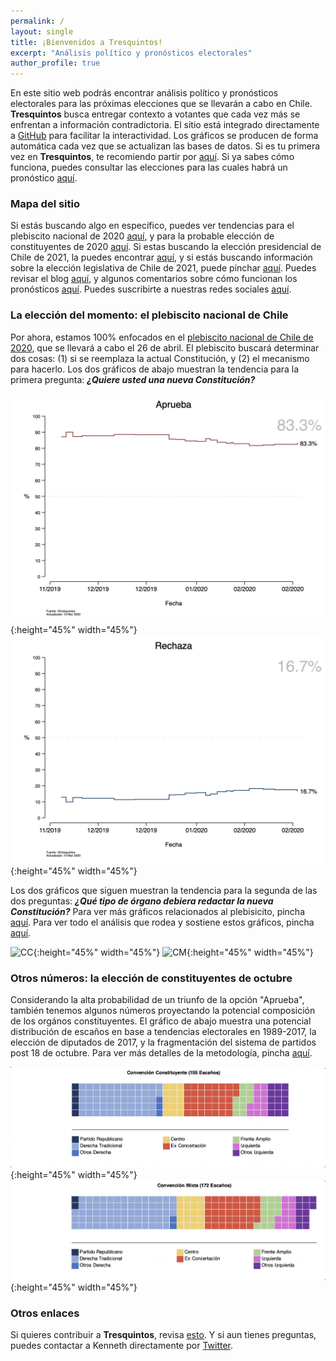 ```yaml
---
permalink: /
layout: single
title: ¡Bienvenidos a Tresquintos!
excerpt: "Análisis político y pronósticos electorales"
author_profile: true
---
```


En este sitio web podrás encontrar análisis político y pronósticos electorales para las próximas elecciones que se llevarán a cabo en Chile. **Tresquintos** busca entregar contexto a votantes que cada vez más se enfrentan a información contradictoria. El sitio está integrado directamente a [GitHub](https://github.com/) para facilitar la interactividad. Los gráficos se producen de forma automática cada vez que se actualizan las bases de datos. Si es tu primera vez en **Tresquintos**, te recomiendo partir por [aquí](https://tresquintos.github.io/faq/). Si ya sabes cómo funciona, puedes consultar las elecciones para las cuales habrá un pronóstico [aquí](https://tresquintos.github.io/pronósticos/).


### Mapa del sitio

Si estás buscando algo en específico, puedes ver tendencias para el plebiscito nacional de 2020 [aquí](https://tresquintos.github.io/plebiscito2020/), y para la probable elección de constituyentes de 2020 [aquí](https://tresquintos.github.io/constituyentes2020/). Si estas buscando la elección presidencial de Chile de 2021, la puedes encontrar [aquí](https://tresquintos.github.io/presidenciales2021/), y si estás buscando información sobre la elección legislativa de Chile de 2021, puede pinchar [aquí](https://tresquintos.github.io/legislativa2021/). Puedes revisar el blog [aquí](https://tresquintos.github.io/blog/), y algunos comentarios sobre cómo funcionan los pronósticos [aquí](https://tresquintos.github.io/tsm/). Puedes suscribirte a nuestras redes sociales [aquí](https://tresquintos.github.io/faq/).


### La elección del momento: el plebiscito nacional de Chile

Por ahora, estamos 100% enfocados en el [plebiscito nacional de Chile de 2020](https://es.wikipedia.org/wiki/Plebiscito_nacional_de_Chile_de_2020), que se llevará a cabo el 26 de abril. El plebiscito buscará determinar dos cosas: (1) si se reemplaza la actual Constitución, y (2) el mecanismo para hacerlo. Los dos gráficos de abajo muestran la tendencia para la primera pregunta: ***¿Quiere usted una nueva Constitución?***

![Aprueba](./images/ts_2020-1_Aprueba.png){:height="45%" width="45%"} ![Rechaza](./images/ts_2020-1_Rechaza.png){:height="45%" width="45%"}

Los dos gráficos que siguen muestran la tendencia para la segunda de las dos preguntas: ***¿Qué tipo de órgano debiera redactar la nueva Constitución?*** Para ver más gráficos relacionados al plebisicito, pincha [aquí](https://tresquintos.github.io/plebiscito2020/). Para ver todo el análisis que rodea y sostiene estos gráficos, pincha [aquí](https://tresquintos.github.io/tags/#plebiscito-nacional-2020).

![CC](/images/ts_2020-2_Convención%20Constituyente.png){:height="45%" width="45%"} ![CM](/images/ts_2020-2_Convención%20Mixta.png){:height="45%" width="45%"}


### Otros números: la elección de constituyentes de octubre

Considerando la alta probabilidad de un triunfo de la opción "Aprueba", también tenemos algunos números proyectando la potencial composición de los orgános constituyentes. El gráfico de abajo muestra una potencial distribución de escaños en base a tendencias electorales en 1989-2017, la elección de diputados de 2017, y la fragmentación del sistema de partidos post 18 de octubre. Para ver más detalles de la metodología, pincha [aquí](http://tresquintos.github.io/convención2020).

![cc](/images/cc.png){:height="45%" width="45%"} ![CM](/images/cm.png){:height="45%" width="45%"}


### Otros enlaces

Si quieres contribuir a **Tresquintos**, revisa [esto](https://tresquintos.github.io/suscripci%C3%B3n/). Y si aun tienes preguntas, puedes contactar a Kenneth directamente por [Twitter](https://www.twitter.com/kennethbunker).


<script type="text/javascript" src="//downloads.mailchimp.com/js/signup-forms/popup/unique-methods/embed.js" data-dojo-config="usePlainJson: true, isDebug: false"></script><script type="text/javascript">window.dojoRequire(["mojo/signup-forms/Loader"], function(L) { L.start({"baseUrl":"mc.us15.list-manage.com","uuid":"3a6f5773bbbc78ea5a0003f67","lid":"8c164eff0f","uniqueMethods":true}) })</script>
